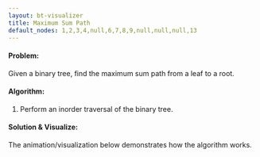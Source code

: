 ```yaml
---
layout: bt-visualizer
title: Maximum Sum Path
default_nodes: 1,2,3,4,null,6,7,8,9,null,null,null,13
---
```


#### Problem:

Given a binary tree, find the maximum sum path from a leaf to a root.

#### Algorithm:

1. Perform an inorder traversal of the binary tree.

#### Solution & Visualize:
The animation/visualization below demonstrates how the algorithm works.
